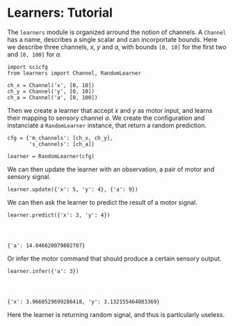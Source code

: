 
# Learners: Tutorial

The `learners` module is organized arround the notion of channels. A `Channel`
has a name, describes a single scalar and can incorportate bounds. Here we
describe three channels, *x*, *y* and *a*, with bounds `[0, 10]` for the first
two and `[0, 100]` for *a*.


    import scicfg
    from learners import Channel, RandomLearner
    
    ch_x = Channel('x', [0, 10])
    ch_y = Channel('y', [0, 10])
    ch_a = Channel('a', [0, 100])

Then we create a learner that accept *x* and *y* as motor input, and learns
their mapping to sensory channel *a*. We create the configuration and
instanciate a `RandomLearner` instance, that return a random prediction.


    cfg = {'m_channels': [ch_x, ch_y],
           's_channels': [ch_a]}
    
    learner = RandomLearner(cfg)

We can then update the learner with an observation, a pair of motor and sensory
signal.


    learner.update({'x': 5, 'y': 4}, {'a': 9})

We can then ask the learner to predict the result of a motor signal.


    learner.predict({'x': 3, 'y': 4})




    {'a': 14.046620079802707}



Or infer the motor command that should produce a certain sensory output.


    learner.infer({'a': 3})




    {'x': 3.9660529699286418, 'y': 3.132155464083369}



Here the learner is returning random signal, and thus is particularly useless.
